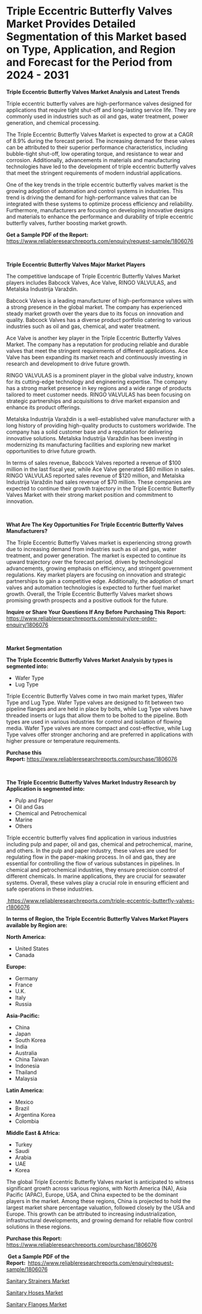 <p><h1>Triple Eccentric Butterfly Valves Market Provides Detailed Segmentation of this Market based on Type, Application, and Region and Forecast for the Period from 2024 - 2031</h1></p><p><strong>Triple Eccentric Butterfly Valves Market Analysis and Latest Trends</strong></p>
<p><p>Triple eccentric butterfly valves are high-performance valves designed for applications that require tight shut-off and long-lasting service life. They are commonly used in industries such as oil and gas, water treatment, power generation, and chemical processing.</p><p>The Triple Eccentric Butterfly Valves Market is expected to grow at a CAGR of 8.9% during the forecast period. The increasing demand for these valves can be attributed to their superior performance characteristics, including bubble-tight shut-off, low operating torque, and resistance to wear and corrosion. Additionally, advancements in materials and manufacturing technologies have led to the development of triple eccentric butterfly valves that meet the stringent requirements of modern industrial applications.</p><p>One of the key trends in the triple eccentric butterfly valves market is the growing adoption of automation and control systems in industries. This trend is driving the demand for high-performance valves that can be integrated with these systems to optimize process efficiency and reliability. Furthermore, manufacturers are focusing on developing innovative designs and materials to enhance the performance and durability of triple eccentric butterfly valves, further boosting market growth.</p></p>
<p><strong>Get a Sample PDF of the Report:&nbsp;</strong> <a href="https://www.reliableresearchreports.com/enquiry/request-sample/1806076">https://www.reliableresearchreports.com/enquiry/request-sample/1806076</a></p>
<p>&nbsp;</p>
<p><strong>Triple Eccentric Butterfly Valves Major Market Players</strong></p>
<p><p>The competitive landscape of Triple Eccentric Butterfly Valves Market players includes Babcock Valves, Ace Valve, RINGO VALVULAS, and Metalska Industrija Varaždin. </p><p>Babcock Valves is a leading manufacturer of high-performance valves with a strong presence in the global market. The company has experienced steady market growth over the years due to its focus on innovation and quality. Babcock Valves has a diverse product portfolio catering to various industries such as oil and gas, chemical, and water treatment.</p><p>Ace Valve is another key player in the Triple Eccentric Butterfly Valves Market. The company has a reputation for producing reliable and durable valves that meet the stringent requirements of different applications. Ace Valve has been expanding its market reach and continuously investing in research and development to drive future growth.</p><p>RINGO VALVULAS is a prominent player in the global valve industry, known for its cutting-edge technology and engineering expertise. The company has a strong market presence in key regions and a wide range of products tailored to meet customer needs. RINGO VALVULAS has been focusing on strategic partnerships and acquisitions to drive market expansion and enhance its product offerings.</p><p>Metalska Industrija Varaždin is a well-established valve manufacturer with a long history of providing high-quality products to customers worldwide. The company has a solid customer base and a reputation for delivering innovative solutions. Metalska Industrija Varaždin has been investing in modernizing its manufacturing facilities and exploring new market opportunities to drive future growth.</p><p>In terms of sales revenue, Babcock Valves reported a revenue of $100 million in the last fiscal year, while Ace Valve generated $80 million in sales. RINGO VALVULAS reported sales revenue of $120 million, and Metalska Industrija Varaždin had sales revenue of $70 million. These companies are expected to continue their growth trajectory in the Triple Eccentric Butterfly Valves Market with their strong market position and commitment to innovation.</p></p>
<p>&nbsp;</p>
<p><strong>What Are The Key Opportunities For Triple Eccentric Butterfly Valves Manufacturers?</strong></p>
<p><p>The Triple Eccentric Butterfly Valves market is experiencing strong growth due to increasing demand from industries such as oil and gas, water treatment, and power generation. The market is expected to continue its upward trajectory over the forecast period, driven by technological advancements, growing emphasis on efficiency, and stringent government regulations. Key market players are focusing on innovation and strategic partnerships to gain a competitive edge. Additionally, the adoption of smart valves and automation technologies is expected to further fuel market growth. Overall, the Triple Eccentric Butterfly Valves market shows promising growth prospects and a positive outlook for the future.</p></p>
<p><strong>Inquire or Share Your Questions If Any Before Purchasing This Report:</strong> <a href="https://www.reliableresearchreports.com/enquiry/pre-order-enquiry/1806076">https://www.reliableresearchreports.com/enquiry/pre-order-enquiry/1806076</a></p>
<p>&nbsp;</p>
<p><strong>Market Segmentation</strong></p>
<p><strong>The Triple Eccentric Butterfly Valves Market Analysis by types is segmented into:</strong></p>
<p><ul><li>Wafer Type</li><li>Lug Type</li></ul></p>
<p><p>Triple Eccentric Butterfly Valves come in two main market types, Wafer Type and Lug Type. Wafer Type valves are designed to fit between two pipeline flanges and are held in place by bolts, while Lug Type valves have threaded inserts or lugs that allow them to be bolted to the pipeline. Both types are used in various industries for control and isolation of flowing media. Wafer Type valves are more compact and cost-effective, while Lug Type valves offer stronger anchoring and are preferred in applications with higher pressure or temperature requirements.</p></p>
<p><strong>Purchase this Report:&nbsp;</strong><a href="https://www.reliableresearchreports.com/purchase/1806076">https://www.reliableresearchreports.com/purchase/1806076</a></p>
<p>&nbsp;</p>
<p><strong>The Triple Eccentric Butterfly Valves Market Industry Research by Application is segmented into:</strong></p>
<p><ul><li>Pulp and Paper</li><li>Oil and Gas</li><li>Chemical and Petrochemical</li><li>Marine</li><li>Others</li></ul></p>
<p><p>Triple eccentric butterfly valves find application in various industries including pulp and paper, oil and gas, chemical and petrochemical, marine, and others. In the pulp and paper industry, these valves are used for regulating flow in the paper-making process. In oil and gas, they are essential for controlling the flow of various substances in pipelines. In chemical and petrochemical industries, they ensure precision control of different chemicals. In marine applications, they are crucial for seawater systems. Overall, these valves play a crucial role in ensuring efficient and safe operations in these industries.</p></p>
<p><a href="https://www.reliableresearchreports.com/triple-eccentric-butterfly-valves-r1806076">&nbsp;https://www.reliableresearchreports.com/triple-eccentric-butterfly-valves-r1806076</a></p>
<p><strong>In terms of Region, the Triple Eccentric Butterfly Valves Market Players available by Region are:</strong></p>
<p>
    <p> <strong> North America: </strong>
        <ul>
            <li>United States</li>
            <li>Canada</li>
        </ul>
        </p> 
    <p> <strong> Europe: </strong>
        <ul>
            <li>Germany</li>
            <li>France</li>
            <li>U.K.</li>
            <li>Italy</li>
            <li>Russia</li>
        </ul>
        </p> 
    <p> <strong> Asia-Pacific: </strong>
        <ul>
            <li>China</li>
            <li>Japan</li>
            <li>South Korea</li>
            <li>India</li>
            <li>Australia</li>
            <li>China Taiwan</li>
            <li>Indonesia</li>
            <li>Thailand</li>
            <li>Malaysia</li>
        </ul>
        </p> 
    <p> <strong> Latin America: </strong>
        <ul>
            <li>Mexico</li>
            <li>Brazil</li>
            <li>Argentina Korea</li>
            <li>Colombia</li>
        </ul>
        </p> 
    <p> <strong> Middle East & Africa: </strong>
        <ul>
            <li>Turkey</li>
            <li>Saudi</li>
            <li>Arabia</li>
            <li>UAE</li>
            <li>Korea</li>
        </ul>
    </p>
    </p>
<p><p>The global Triple Eccentric Butterfly Valves market is anticipated to witness significant growth across various regions, with North America (NA), Asia Pacific (APAC), Europe, USA, and China expected to be the dominant players in the market. Among these regions, China is projected to hold the largest market share percentage valuation, followed closely by the USA and Europe. This growth can be attributed to increasing industrialization, infrastructural developments, and growing demand for reliable flow control solutions in these regions.</p></p>
<p><strong>Purchase this Report: </strong><a href="https://www.reliableresearchreports.com/purchase/1806076">https://www.reliableresearchreports.com/purchase/1806076</a></p>
<p>&nbsp;<strong>Get a Sample PDF of the Report:&nbsp;&nbsp;</strong><a href="https://www.reliableresearchreports.com/enquiry/request-sample/1806076">https://www.reliableresearchreports.com/enquiry/request-sample/1806076</a></p>
<p><strong></strong></p>
<p><p><a href="https://github.com/AKSHATREPORTPRIME/Market-Research-Report-List-4/blob/main/sanitary-strainers-market.md">Sanitary Strainers Market</a></p><p><a href="https://github.com/mancsybtousav/Market-Research-Report-List-2/blob/main/sanitary-hoses-market.md">Sanitary Hoses Market</a></p><p><a href="https://github.com/josesg55/Market-Research-Report-List-2/blob/main/sanitary-flanges-market.md">Sanitary Flanges Market</a></p></p>